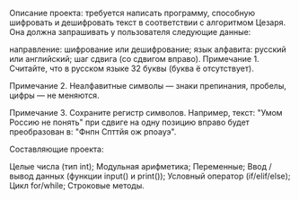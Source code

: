 Описание проекта: требуется написать программу, способную шифровать и дешифровать текст в соответствии с алгоритмом Цезаря. 
Она должна запрашивать у пользователя следующие данные:

направление: шифрование или дешифрование;
язык алфавита: русский или английский;
шаг сдвига (со сдвигом вправо).
Примечание 1. Считайте, что в русском языке 32 буквы (буква ё отсутствует).

Примечание 2. Неалфавитные символы — знаки препинания, пробелы, цифры — не меняются.

Примечание 3. Сохраните регистр символов. Например, текст: "Умом Россию не понять" при сдвиге на одну позицию вправо будет преобразован в: "Фнпн Спттйя ож рпоауэ".

Составляющие проекта:

Целые числа (тип int);
Модульная арифметика;
Переменные;
Ввод / вывод данных (функции input() и print());
Условный оператор (if/elif/else);
Цикл for/while;
Строковые методы.
